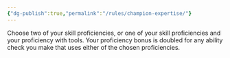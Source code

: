```yaml
---
{"dg-publish":true,"permalink":"/rules/champion-expertise/"}
---
```


Choose two of your skill proficiencies, or one of your skill proficiencies and your proficiency with tools. Your proficiency bonus is doubled for any ability check you make that uses either of the chosen proficiencies.